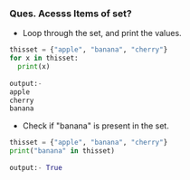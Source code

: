 ### **Ques. Acesss Items of set?**
* Loop through the set, and print the values.
```python			
thisset = {"apple", "banana", "cherry"}
for x in thisset:
  print(x)
			
output:-
apple
cherry
banana
```

* Check if "banana" is present in the set.

```python
thisset = {"apple", "banana", "cherry"}
print("banana" in thisset)
			
output:- True
```